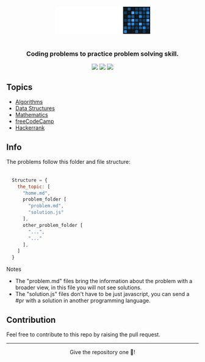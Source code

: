 <p align="center"><img width="250" src=".github/project-logo.png"></p>

#

### <p align="center">Coding problems to practice problem solving skill.</p>

<div align="center">
    <p>
	    <a name="stars"><img src="https://img.shields.io/github/stars/wesleydamasceno/coding-problems?style=for-the-badge"></a>
	    <!-- <a name="contributions"><img src="https://img.shields.io/github/contributors/wesleydamasceno/coding-problems?logoColor=green&style=for-the-badge"></a> -->
	    <a name="madeWith"><img src="https://img.shields.io/badge/Made%20with-Markdown-1f425f.svg?style=for-the-badge"></a>
	    <a name="license"><img src="https://img.shields.io/github/license/wesleydamasceno/coding-problems?style=for-the-badge"></a>
    </p>
</div>

## Topics

- [Algorithms](./contents/algorithms/)
- [Data Structures](./contents/data-structures/)
- [Mathematics](./contents/mathematics/)
- [freeCodeCamp](./contents/freeCodeCamp/home.md)
- [Hackerrank](./contents/hackerrank/)

## Info

<p>The problems follow this folder and file structure:</p>

```js

  Structure = {
    the_topic: [
      "home.md",
      problem_folder [
        "problem.md",
        "solution.js"
      ],
      other_problem_folder [
        "...",
        "..."
      ],
    ]
  }

```
<p>Notes</p>

- The "problem.md" files bring the information about the problem with a broader view, in this file you will not see solutions.
- The "solution.js" files don't have to be just javascript, you can send a #pr with a solution in another programming language.

## Contribution

<p>Feel free to contribute to this repo by raising the pull request.</p>

--- 

<p align="center">Give the repository one 🌟!<p>